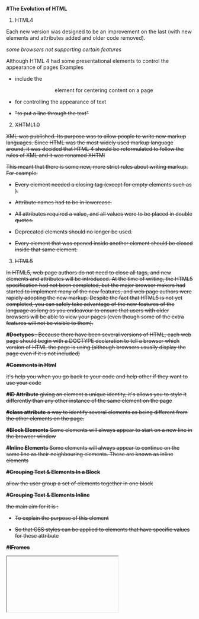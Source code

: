   **#The Evolution of HTML**
1. HTML4


Each new version was designed
to be an improvement on the
last (with new elements and
attributes added and older code
removed).

*some browsers not supporting certain features*


Although HTML 4 had some
presentational elements to
control the appearance of pages
Examples
* include the <center>element
for centering content on a
page
 
* <font> for controlling
the appearance of text

 * <strike> "to put a line through
the text" 

2. XHTML1.0

XML
was published. Its purpose
was to allow people to write
new markup languages. Since
HTML was the most widely used
markup language around, it was
decided that HTML 4 should be
reformulated to follow the rules
of XML and it was renamed
XHTMl 


This meant that
there is some new,
more strict rules about writing
markup. For example:
* Every element needed a
closing tag (except for empty
elements such as <img />).

*  Attribute names had to be in
lowercase.

* All attributes required a value,
and all values were to be
placed in double quotes.
*  Deprecated elements should
no longer be used.
*  Every element that was
opened inside another
element should be closed
inside that same element.


3. HTML5 

In HTML5, web page authors do
not need to close all tags, and
new elements and attributes will
be introduced. At the time of
writing, the HTML5 specification
had not been completed, but
the major browser makers had
started to implement many of
the new features, and web page
authors were rapidly adopting
the new markup.
Despite the fact that HTML5
is not yet completed, you can
safely take advantage of the
new features of the language as
long as you endeavour to ensure
that users with older browsers
will be able to view your pages
(even though some of the extra
features will not be visible to
them).


**#Doctypes :**
Because there have been
several versions of HTML, each
web page should begin with a
DOCTYPE declaration to tell a
browser which version of HTML
the page is using (although
browsers usually display the
page even if it is not included)

**#Comments in Html**

<!-- -->

it's help you when you go back to your code and help other if they want to use your code 

**#ID Attribute**
giving an element a
unique identity, it's allows you to
style it differently than any other
instance of the same element
on the page

**#class attribute**
a way to identify several elements
as being different from the
other elements on the page.

**#Block Elements**
Some elements will always
appear to start on a new line in
the browser window

**#Inline Elements**
Some elements will always
appear to continue on the
same line as their neighbouring
elements. These are known as
inline elements

**#Grouping Text &
Elements In a Block**

<div>
allow the user group a set of elements together
in one block

**#Grouping Text &
Elements Inline**
<span>

the main aim for it is : 


* To explain the purpose of this
<span> element

*  So that CSS styles can be
applied to elements that
have specific values for these
attribute

**#IFrames**

<iframe> 

small window
that has been appear into your
page — and in that window you
can see another page

An iframe is created using the
<iframe> element.

 There are a
few attributes that you will need
to know to use it:


1. src.
The src attribute specifies the
URL of the page to show in the
frame.

2. height
The height attribute specifies
the height of the iframe in pixels.

3. width
The width attribute specifies
the width of the iframe in pixels.


**# HTML5 Layout**


**HTML5** introduces a new set of elements that allow you to divide up the
parts of a page

1. Headers  <header> & Footers  <footer>
 
*it can be used for*

* The main header or footer
that appears at the top or
bottom of every page on the
site.
*  A header or footer for an
individual <article> or
<section> within the page

2. Navigation < nav> 

it's used to
contain the major navigational
blocks on the site such as the
primary site navigation.

3. Articles <article> 

it's acts as
a *container* for any section of a
page that could stand alone and
potentially be syndicated.
This could be an individual
article or blog entry, a comment
or forum post, or any other
independent piece of content.
If a page contains several articles
(or even summaries of several
articles), then each individual
article would live inside its own
<article> element.
The <article> elements can
even be nested inside each
other. For example, a blog post
might live inside one <article>
element and each comment on
the article could live inside its
own child <article> element

3. Asides <aside>
this element has two
purposes, depending on whether
it is inside an <article>
element or not.
 
* When the <aside> element
is used *inside* an <article>
element, it should contain
information that is related to the
article but not essential to its
overall meaning. .
 
* When the <aside> element is
used *outside* of an <article>
element, it acts as a container
for content that is related to
the entire page. 
 
4. Sections  <section>
this element groups
related content together, and
 each section would
have its own heading.
 
*Because the <section> element
groups related items together,
it may contain several distinct
<article> elements that have a
common theme or purpose* 
 
5. Heading  groups  <hgroup> 

The purpose of this element is to group together a
set of one or more <h1> through
<h6> elements so that they are
act as one single heading

6. Figures  <figure> <figcaption>
 
 it should only be
used when the content simply
references the element (and not
for something that is absolutely
integral to the flow of a page).

The <figure> element should
also contain a <figcaption>
element which provides a text
decription for the content of
the <figure> element. In
this example, you can see a
<figure> has been added inside
the <article> element.

7. Sectioning ELEMENTS <div> 

the <div> element
A way to
group together related elements

*Where there is no suitable
element to group a set of
elements, the <div> element will
still be used*
 
 Linking Around
Block-Level Elements <a> 
 This element  allows the user to turn an entire block
into a link.
 
 **# Process & Design ** 
 
 **Who is the Site For?**
 every website should be build for targeted visitors
 thier are two types of visitors : 
 
 * individuals 
you should focus on : 
1. age range 
2. appeal to more women or men
3. country do visitors live in
4. average income of visitors
5. How often do they use the web?
6. the level of education do they have 


* Companies

 you should focus on : 

1. size of the company
2.  the position of people in the company who visit your site and how larg the budget they control


**# Why People Visit
YOUR Website** 

aftre you know who your visitors are, you
should consider why they are coming. While
some people will simply chance across your
website, most will visit for a specific reason

**the content and design should
be deal with the goals and intrests  of
your users** 

To help determine why people
are coming to your website,
there are two basic categories of
questions you can ask:
1.  The first attempts to discover
the underlying motivations for
why visitors come to the site.
2.  The second examines the
specific goals of the visitors.
These are the triggers making
them come to the site now.

**# What Your Visitors are
Trying to Achieve**

to know that you should 
create a list
of reasons why people would
be coming to your site. You can
then assign the list of tasks to
the fictional visitors you created
in the step described on the
previous page

**# What Information
Your Visitors Need**

**Key Information**

* Will visitors be familiar with
your subject area / brand
or do you need to introduce
yourself?
* Will they be familiar with
the product / service /
information you are covering
or do they need background
information on it?
* What are the most important
features of what you are
offering?
* What is special about what
you offer that differentiates
you from other sites that offer
something similar?
* Once people have achieved
the goal that sent them to
your site, are there common
questions people ask about
this subject area

**# Site Maps**

*starting to organize the
information into sections or pages that will be used
to structure the site..*

**card sorting technique:** can help you to decide what
information should go on each
page

This involves placing each
piece of information that a
visitor might need to know on
a separate piece of paper and
then organizing the related
information into groups.

Each group relates to a page and,
on larger sites the, pages can in
turn can be grouped together to
create different sections of the
website.

The groups of information are
then turned into the diagram
that is known as the site map.
Sometimes it can be helpful to
ask people who are the target
audience to help you group
related information together.

A site map will usually
begin with the homepage.
Additionally, if the site is **large
and is compartmentalized
into sections, each section
might require its own section
homepage to link to all of the
information within it.

**# WireFrames** 
sketch of the key
information that needs to go on each page of a
site. It shows the hierarchy of the information
and how much space it might require.

**the Importance of wireframes**

1. By creating a wireframe you can
ensure that all of the information
that needs to be on a page is
included.

2. The wireframes make design
easier because you know what
information needs to appear on
which page before considering
how the the page should look

**#Getting your message
across using design** 

With so much on the page, the
designer needs to **organize** and
**prioritize** the information to
communicate their message
and help users find what they're
looking for.

**1. organizing**



 Grouping together related
content into blocks or chunks
makes the page look simpler
(and easier to understand).
Users should be able to
identify the purpose of each
block without processing each
individual item.
By presenting certain types of
information in a similar visual
style (such as using the same
style for all buttons or all links),
users will learn to associate that
style with a particular type of
content

**#2. Prioritizing**

f everything on a page appeared
in the same style, it would be
much harder to understand. (Key
messages would not stand out.)
By making parts of the page
look distinct from surrounding
content, designers draw
attention to (or away from)
those items.
Designers create something
known as a visual hierarchy
to help users focus on the key
messages that will draw people's
attention, and then guide them
to subsequent messages.

**explain how
design can be used to effectively
communicate the services of a
company**

1. visual hierarchy

You can use contrast to create a visual hierarchy that gets
across your key message and helps users find what they are looking for :

* Size 
* Color
* Style

2. grouping and Similarity

 Grouping related pieces of information together can make a
design easier to comprehend. Here are some ways this can be achieved: 

* Proximity:
 several items are
placed close together, they are
perceived as more related than
items that are placed further
apart

* Closure : faced with a complicated
arrangement of items, we
will often look for a single or
recognisable pattern or form.
A real or imaginary box can be
formed around elements due to
their proximity and alignment.

* Continuance : elements are placed in
a line or a curve then they are
perceived to be more related
than those that are not following
the same direction. This can be
used to direct a reader from one
part of a page to the next.

* White Space :
Placing related items closer
together and leaving a bigger
gap between unrelated items.

* color :
A background color placed
behind related items to
emphasize their connection.

* Borders :

 A line can be drawn around the
border of the group or between it
and its neighbors.

![grouping and Similarity]("https://1.bp.blogspot.com/-vi1__2L_J4M/XLdeGwtGAdI/AAAAAAAAAKA/WYp6FMi1KV06WTH-a7nWKnNO78p6L-6bwCEwYBhgL/s1600/Gestalt%2BTheory.jpg")





